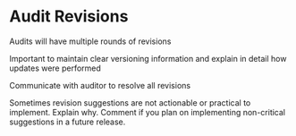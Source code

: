 # Audit Revisions

Audits will have multiple rounds of revisions

Important to maintain clear versioning information and explain in detail how updates were performed

Communicate with auditor to resolve all revisions

Sometimes revision suggestions are not actionable or practical to implement. Explain why. Comment if you plan on implementing non-critical suggestions in a future release.

